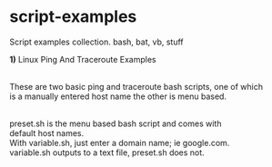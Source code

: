 # script-examples
Script examples collection. bash, bat, vb, stuff

<b>1)</b> Linux Ping And Traceroute Examples<br><br>

These are two basic ping and traceroute bash scripts, one of which<br>
is a manually entered host name the other is menu based.<br><br>

preset.sh is the menu based bash script and comes with<br>
default host names.<br>
With variable.sh, just enter a domain name; ie google.com.<br>
variable.sh outputs to a text file, preset.sh does not.<br>
